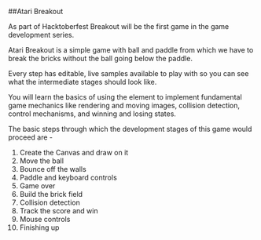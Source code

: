##Atari Breakout

As part of Hacktoberfest Breakout will be the first game in the game development series.

Atari Breakout is a simple game with ball and paddle from which we have to break the bricks without the ball going below the paddle.

Every step has editable, live samples available to play with so you can see what the intermediate stages should look like. 

You will learn the basics of using the <canvas> element to implement fundamental game mechanics like rendering and moving images, collision detection, control mechanisms, and winning and losing states.

The basic steps through which the development stages of this game would proceed are - 
<ol>
<li>Create the Canvas and draw on it</li>
<li>Move the ball</li>
<li>Bounce off the walls</li>
<li>Paddle and keyboard controls</li>
<li>Game over</li>
<li>Build the brick field</li>
<li>Collision detection</li>
<li>Track the score and win</li>
<li>Mouse controls</li>
<li>Finishing up</li>
</ol>
